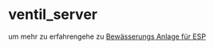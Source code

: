 # ventil_server

um mehr zu erfahrengehe zu <a href="https://github.com/RubiRubsn/Bewaesserungs-Anlage-System-ESP">Bewässerungs Anlage für ESP</a>
